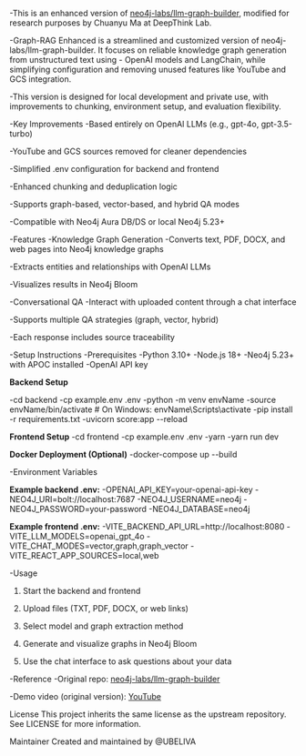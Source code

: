 -This is an enhanced version of [neo4j-labs/llm-graph-builder](https://github.com/neo4j-labs/llm-graph-builder), modified for research purposes by Chuanyu Ma at DeepThink Lab.

-Graph-RAG Enhanced is a streamlined and customized version of neo4j-labs/llm-graph-builder. It focuses on reliable knowledge graph generation from unstructured text using -
OpenAI models and LangChain, while simplifying configuration and removing unused features like YouTube and GCS integration.

-This version is designed for local development and private use, with improvements to chunking, environment setup, and evaluation flexibility.

-Key Improvements
-Based entirely on OpenAI LLMs (e.g., gpt-4o, gpt-3.5-turbo)

-YouTube and GCS sources removed for cleaner dependencies

-Simplified .env configuration for backend and frontend

-Enhanced chunking and deduplication logic

-Supports graph-based, vector-based, and hybrid QA modes

-Compatible with Neo4j Aura DB/DS or local Neo4j 5.23+

-Features
-Knowledge Graph Generation
-Converts text, PDF, DOCX, and web pages into Neo4j knowledge graphs

-Extracts entities and relationships with OpenAI LLMs

-Visualizes results in Neo4j Bloom

-Conversational QA
-Interact with uploaded content through a chat interface

-Supports multiple QA strategies (graph, vector, hybrid)

-Each response includes source traceability

-Setup Instructions
-Prerequisites
-Python 3.10+
-Node.js 18+
-Neo4j 5.23+ with APOC installed
-OpenAI API key

**Backend Setup**

-cd backend
-cp example.env .env
-python -m venv envName
-source envName/bin/activate      # On Windows: envName\Scripts\activate
-pip install -r requirements.txt
-uvicorn score:app --reload

**Frontend Setup**
-cd frontend
-cp example.env .env
-yarn
-yarn run dev

**Docker Deployment (Optional)**
-docker-compose up --build


-Environment Variables

**Example backend .env:**
-OPENAI_API_KEY=your-openai-api-key
-NEO4J_URI=bolt://localhost:7687
-NEO4J_USERNAME=neo4j
-NEO4J_PASSWORD=your-password
-NEO4J_DATABASE=neo4j

**Example frontend .env:**
-VITE_BACKEND_API_URL=http://localhost:8080
-VITE_LLM_MODELS=openai_gpt_4o
-VITE_CHAT_MODES=vector,graph,graph_vector
-VITE_REACT_APP_SOURCES=local,web

-Usage
1. Start the backend and frontend

2. Upload files (TXT, PDF, DOCX, or web links)

3. Select model and graph extraction method

4. Generate and visualize graphs in Neo4j Bloom

5. Use the chat interface to ask questions about your data

-Reference
-Original repo: [neo4j-labs/llm-graph-builder](https://github.com/neo4j-labs/llm-graph-builder)

-Demo video (original version): [YouTube](https://www.youtube.com/watch?v=LlNy5VmV290)

License
This project inherits the same license as the upstream repository. See LICENSE for more information.

Maintainer
Created and maintained by @UBELIVA
